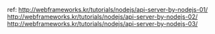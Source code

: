 ref:
http://webframeworks.kr/tutorials/nodejs/api-server-by-nodejs-01/
http://webframeworks.kr/tutorials/nodejs/api-server-by-nodejs-02/
http://webframeworks.kr/tutorials/nodejs/api-server-by-nodejs-03/
